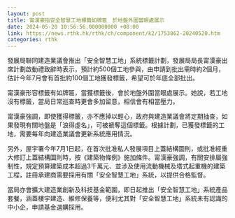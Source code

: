 ```yaml
---
layout: post
title: 甯漢豪指安全智慧工地標籤如牌匾　於地盤外圍當眼處展示
date: 2024-05-20 10:56:56.000000000 +08:00
link: https://news.rthk.hk/rthk/ch/component/k2/1753862-20240520.htm
categories: rthk
---
```


發展局聯同建造業議會推出「安全智慧工地」系統標籤計劃，發展局局長甯漢豪出席計劃啟動禮致辭時表示，預計約500個工地參與，由申請到批出需時約2個月，估計今年7月會有首批約100個工地獲發標籤，希望可於年底全部批出。

甯漢豪形容標籤有如牌匾，當獲標籤後，會於地盤外圍當眼處展示。她說，若工地沒有標籤，當局日常巡查時更會多加留意，相信會有相當壓力。

甯漢豪強調，即使獲得標籤，亦不應掉以輕心，政府與建造業議會將定期抽查，如果發現有關地盤是「浪得虛名」，可被褫奪這個標籤。根據計劃，已獲發標籤的工地，需要每年向建造業議會更新系統應用情況。

另外，屋宇署今年7月1日起，在首次批准私人發展項目上蓋結構圖則，或批准經重大修訂上蓋結構圖則時，按《建築物條例》施加條件。甯漢豪強調，有關安排屬強制性，規定預算建築成本超過3千萬元、並涉及使用流動機械及塔式起重機的建築工程，註冊承建商需要採用有關「安全智慧工地」系統，以提供合格監督。

當局亦會擴大建造業創新及科技基金範圍，即日起推出「安全智慧工地」系統產品套餐，涵蓋樓宇建造、維修保養等，便利尤其對「安全智慧工地」系統未有認識的中小企，申請基金選購採用。
